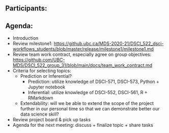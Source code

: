## Participants: 
## Agenda:
* Introduction
* Review milestone1: https://github.ubc.ca/MDS-2020-21/DSCI_522_dsci-workflows_students/blob/master/release/milestone1/milestone1.md
* Review team work contract, especially agree on group objectives: https://github.com/UBC-MDS/DSCI_522_group_31/blob/main/docs/team_work_contract.md
* Criteria for selecting topics:
  * Prediction or Inferential?
    * Prediction: utilize knowledge of DSCI-571, DSCI-573, Python + Jupyter notebook
    * Inferential: utilize knowledge of DSCI-552, DSCI-561, R + RMarkdown
  * Extendability: will we be able to extend the scope of the project further in our personal time so that we can demonstrate better our data science skill?
* Review project board & pick up tasks
* Agenda for the next meeting: discuss + finalize topic + share tasks
